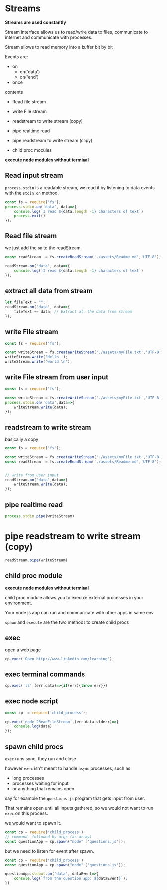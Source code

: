 # Streams
 
**Streams are used constantly**

Stream interface allows us to read/write data to files, communicate to internet and communicate with processes. 

Stream allows to read memory into a buffer bit by bit 

Events are: 

- on
    - on('data')
    - on('end')
- once


contents 

- Read file stream 
- write File stream 
- readstream to write stream (copy)
- pipe realtime read
- pipe readstream to write stream (copy)

- child proc mocules

**execute node modules without terminal**


## Read input stream 

`process.stdin` is a readable stream, we read it by listening to data events with the `stdin.on` method.

```js
const fs = require('fs');
process.stdin.on('data', data=>{
    console.log(`I read ${data.length -1} characters of text`)
    process.exit()
});
```

## Read file stream 

we just add the `on` to the readStream. 

```js
const readStream  = fs.createReadStream('./assets/Readme.md','UTF-8');

readStream.on('data', data=>{
    console.log(`I read ${data.length -1} characters of text`)
});
```


## extract all data from stream 

```js
let fileText = "";
readStream.on('data', data=>{
    fileText += data; // Extract all the data from stream 
});
```

## write File stream 

```js
const fs = require('fs');

const writeStream = fs.createWriteStream('./assets/myFile.txt','UTF-8');
writeStream.write('Hello ');
writeStream.write('world \n');   
```

## write File stream from user input

```js
const fs = require('fs');

const writeStream = fs.createWriteStream('./assets/myFile.txt','UTF-8');
process.stdin.on('data',data=>{
    writeStream.write(data);
});
```

## readstream to write stream 

basically a copy 

```js
const fs = require('fs');

const writeStream = fs.createWriteStream('./assets/myFile.txt','UTF-8');
const readStream  = fs.createReadStream('./assets/Readme.md','UTF-8');


// write from user input
readStream.on('data',data=>{
    writeStream.write(data);
});
```


## pipe realtime read
```js
process.stdin.pipe(writeStream)
```

# pipe readstream to write stream (copy)

```js
readStream.pipe(writeStream)
```


## child proc module 

**execute node modules without terminal**

child proc module allows you to execute external processes in your environment. 

Your node js app can run and communicate with other apps in same env 

`spawn` and `execute` are the two methods to create child procs


## exec 

open a web page 

```js
cp.exec('Open http://www.linkedin.com/learning');
```

## exec terminal commands

```js
cp.exec('ls',(err,data)=>{if(err){throw err}})
```

## exec node script

```js
const cp  = require('child_process');

cp.exec('node 2ReadFileStream',(err,data,stderr)=>{
    console.log(data)
});
```


## spawn child procs

`exec` runs sync, they run and close 

however `exec`  isn't meant to handle  `async` processes, such as:

- long processes
- processes waiting for input
- or anything that remains open

say for example the `questions.js` program that gets input from user.   
  
That remains open until all inputs gathered, so we would not want to run `exec` on this process.   
  
we would want to spawn it.  
  
```js
const cp = require('child_process');
// command, followed by args (as array)
const questionApp = cp.spawn("node",['questions.js']);
```  

but we need to listen for event after spawn.  

```js
const cp = require('child_process');
const questionApp = cp.spawn("node",['questions.js']);

questionApp.stdout.on('data', dataEvent=>{
    console.log(`from the question app: ${dataEvent}`);
})
```